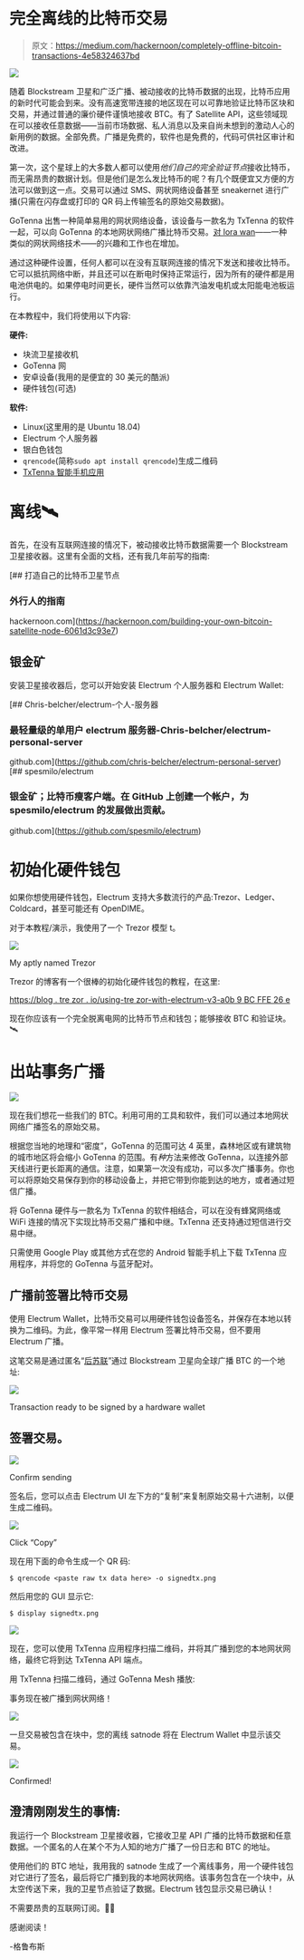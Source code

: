 # 完全离线的比特币交易

> 原文：<https://medium.com/hackernoon/completely-offline-bitcoin-transactions-4e58324637bd>

![](img/bba57023befa2823e5953f83250d0527.png)

随着 Blockstream 卫星和广泛广播、被动接收的比特币数据的出现，比特币应用的新时代可能会到来。没有高速宽带连接的地区现在可以可靠地验证比特币区块和交易，并通过普通的廉价硬件谨慎地接收 BTC。有了 Satellite API，这些领域现在可以接收任意数据——当前市场数据、私人消息以及来自尚未想到的激动人心的新用例的数据。全部免费。广播是免费的，软件也是免费的，代码可供社区审计和改进。

第一次，这个星球上的大多数人都可以使用*他们自己的完全验证节点*接收比特币，而无需昂贵的数据计划。但是他们是怎么发比特币的呢？有几个既便宜又方便的方法可以做到这一点。交易可以通过 SMS、网状网络设备甚至 sneakernet 进行广播(只需在闪存盘或打印的 QR 码上传输签名的原始交易数据)。

GoTenna 出售一种简单易用的网状网络设备，该设备与一款名为 TxTenna 的软件一起，可以向 GoTenna 的本地网状网络广播比特币交易。[对 lora wan](https://twitter.com/tulipan81/status/1058729901874917376)——一种类似的网状网络技术——的兴趣和工作也在增加。

通过这种硬件设置，任何人都可以在没有互联网连接的情况下发送和接收比特币。它可以抵抗网络中断，并且还可以在断电时保持正常运行，因为所有的硬件都是用电池供电的。如果停电时间更长，硬件当然可以依靠汽油发电机或太阳能电池板运行。

在本教程中，我们将使用以下内容:

**硬件:**

*   块流卫星接收机
*   GoTenna 网
*   安卓设备(我用的是便宜的 30 美元的酷派)
*   硬件钱包(可选)

**软件:**

*   Linux(这里用的是 Ubuntu 18.04)
*   Electrum 个人服务器
*   银白色钱包
*   `qrencode`(简称`sudo apt install qrencode`)生成二维码
*   [TxTenna 智能手机应用](https://github.com/MuleTools/txTenna)

# 离线🛰

首先，在没有互联网连接的情况下，被动接收比特币数据需要一个 Blockstream 卫星接收器。这里有全面的文档，还有我几年前写的指南:

[](https://hackernoon.com/building-your-own-bitcoin-satellite-node-6061d3c93e7) [## 打造自己的比特币卫星节点

### 外行人的指南

hackernoon.com](https://hackernoon.com/building-your-own-bitcoin-satellite-node-6061d3c93e7) 

## 银金矿

安装卫星接收器后，您可以开始安装 Electrum 个人服务器和 Electrum Wallet:

[](https://github.com/chris-belcher/electrum-personal-server) [## Chris-belcher/electrum-个人-服务器

### 最轻量级的单用户 electrum 服务器-Chris-belcher/electrum-personal-server

github.com](https://github.com/chris-belcher/electrum-personal-server) [](https://github.com/spesmilo/electrum) [## spesmilo/electrum

### 银金矿；比特币瘦客户端。在 GitHub 上创建一个帐户，为 spesmilo/electrum 的发展做出贡献。

github.com](https://github.com/spesmilo/electrum) 

# 初始化硬件钱包

如果你想使用硬件钱包，Electrum 支持大多数流行的产品:Trezor、Ledger、Coldcard，甚至可能还有 OpenDIME。

对于本教程/演示，我使用了一个 Trezor 模型 t。

![](img/9b85b6a2afc26b30885bb5221548d842.png)

My aptly named Trezor

Trezor 的博客有一个很棒的初始化硬件钱包的教程，在这里:

[https://blog . tre zor . io/using-tre zor-with-electrum-v3-a0b 9 BC FFE 26 e](https://blog.trezor.io/using-trezor-with-electrum-v3-a0b9bcffe26e)

现在你应该有一个完全脱离电网的比特币节点和钱包；能够接收 BTC 和验证块。🛰

# 出站事务广播

![](img/feaa91a8f85d07c2d57c4cd2e13f2ac8.png)

现在我们想花一些我们的 BTC。利用可用的工具和软件，我们可以通过本地网状网络广播签名的原始交易。

根据您当地的地理和“密度”，GoTenna 的范围可达 4 英里，森林地区或有建筑物的城市地区将会缩小 GoTenna 的范围。有*种*方法来修改 GoTenna，以连接外部天线进行更长距离的通信。注意，如果第一次没有成功，可以多次广播事务。你也可以将原始交易保存到你的移动设备上，并把它带到你能到达的地方，或者通过短信广播。

将 GoTenna 硬件与一款名为 TxTenna 的软件相结合，可以在没有蜂窝网络或 WiFi 连接的情况下实现比特币交易广播和中继。TxTenna 还支持通过短信进行交易中继。

只需使用 Google Play 或其他方式在您的 Android 智能手机上下载 TxTenna 应用程序，并将您的 GoTenna 与蓝牙配对。

## 广播前签署比特币交易

使用 Electrum Wallet，比特币交易可以用硬件钱包设备签名，并保存在本地以转换为二维码。为此，像平常一样用 Electrum 签署比特币交易，但不要用 Electrum 广播。

这笔交易是通过匿名“[后苏联](https://twitter.com/notgrubles/status/1088902367188267008)”通过 Blockstream 卫星向全球广播 BTC 的一个地址:

![](img/8488341e4c2b5ebdfa6cb585f5b640c0.png)

Transaction ready to be signed by a hardware wallet

## 签署交易。

![](img/690a2c533d0eacb8a0ce7525536b70b9.png)

Confirm sending

签名后，您可以点击 Electrum UI 左下方的“复制”来复制原始交易十六进制，以便生成二维码。

![](img/b0fe2d783588e472797d3f88463d4814.png)

Click “Copy”

现在用下面的命令生成一个 QR 码:

```
$ qrencode <paste raw tx data here> -o signedtx.png
```

然后用您的 GUI 显示它:

`$ display signedtx.png`

![](img/d218efcac61730e805660bfa4b727d20.png)

现在，您可以使用 TxTenna 应用程序扫描二维码，并将其广播到您的本地网状网络，最终它将到达 TxTenna API 端点。

用 TxTenna 扫描二维码，通过 GoTenna Mesh 播放:

事务现在被广播到网状网络！

![](img/f3a9ee21b61b9ad73a164bad4c60e812.png)

一旦交易被包含在块中，您的离线 satnode 将在 Electrum Wallet 中显示该交易。

![](img/872aa9dd46caf7f558e62705717fc5fb.png)

Confirmed!

## 澄清刚刚发生的事情:

我运行一个 Blockstream 卫星接收器，它接收卫星 API 广播的比特币数据和任意数据。一个匿名的人在某个不为人知的地方广播了一份日志和 BTC 的地址。

使用他们的 BTC 地址，我用我的 satnode 生成了一个离线事务，用一个硬件钱包对它进行了签名，最后将它广播到我的本地网状网络。该事务包含在一个块中，从太空传送下来，我的卫星节点验证了数据。Electrum 钱包显示交易已确认！

不需要昂贵的互联网订阅。🏄‍♂️

感谢阅读！

-格鲁布斯